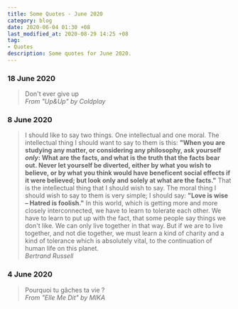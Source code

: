 ```yaml
---
title: Some Quotes - June 2020
category: blog
date: 2020-06-04 01:30 +08
last_modified_at: 2020-08-29 14:25 +08
tag:
- Quotes
description: Some quotes for June 2020.
---
```


### 18 June 2020

> Don't ever give up  
> *From "Up&Up" by Coldplay*

### 8 June 2020

> I should like to say two things. One intellectual and one moral. The intellectual thing I should want to say to them is this: **"When you are studying any matter, or considering any philosophy, ask yourself *only*: What are the facts, and what is the truth that the facts bear out. Never let yourself be diverted, either by what you wish to believe, or by what you think would have beneficent social effects if it were believed; but look only and solely at what are the facts."** That is the intellectual thing that I should wish to say. The moral thing I should wish to say to them is very simple; I should say: **"Love is wise – Hatred is foolish."** In this world, which is getting more and more closely interconnected, we have to learn to tolerate each other. We have to learn to put up with the fact, that some people say things we don't like. We can only live together in that way. But if we are to live together, and not die together, we must learn a kind of charity and a kind of tolerance which is absolutely vital, to the continuation of human life on this planet.  
> *Bertrand Russell*

### 4 June 2020

> Pourquoi tu gâches ta vie ?  
> *From "Elle Me Dit" by MIKA*
